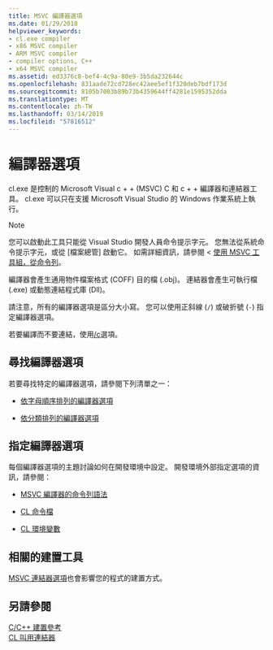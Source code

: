 ```yaml
---
title: MSVC 編譯器選項
ms.date: 01/29/2018
helpviewer_keywords:
- cl.exe compiler
- x86 MSVC compiler
- ARM MSVC compiler
- compiler options, C++
- x64 MSVC compiler
ms.assetid: ed3376c8-bef4-4c9a-80e9-3b5da232644c
ms.openlocfilehash: 831aade72cd728ec42aee5ef1f320deb7bdf173d
ms.sourcegitcommit: 8105b7003b89b73b4359644ff4281e1595352dda
ms.translationtype: MT
ms.contentlocale: zh-TW
ms.lasthandoff: 03/14/2019
ms.locfileid: "57816512"
---
```

# <a name="compiler-options"></a>編譯器選項

cl.exe 是控制的 Microsoft Visual c + + (MSVC) C 和 c + + 編譯器和連結器工具。 cl.exe 可以只在支援 Microsoft Visual Studio 的 Windows 作業系統上執行。

> [!NOTE]
> 您可以啟動此工具只能從 Visual Studio 開發人員命令提示字元。 您無法從系統命令提示字元，或從 [檔案總管] 啟動它。 如需詳細資訊，請參閱 <<c0> [ 使用 MSVC 工具組，從命令列](../building-on-the-command-line.md)。

編譯器會產生通用物件檔案格式 (COFF) 目的檔 (.obj)。 連結器會產生可執行檔 (.exe) 或動態連結程式庫 (Dll)。

請注意，所有的編譯器選項是區分大小寫。 您可以使用正斜線 (`/`) 或破折號 (`-`) 指定編譯器選項。

若要編譯而不要連結，使用[/c](c-compile-without-linking.md)選項。

## <a name="find-a-compiler-option"></a>尋找編譯器選項

若要尋找特定的編譯器選項，請參閱下列清單之一：

- [依字母順序排列的編譯器選項](compiler-options-listed-alphabetically.md)

- [依分類排列的編譯器選項](compiler-options-listed-by-category.md)

## <a name="specify-compiler-options"></a>指定編譯器選項

每個編譯器選項的主題討論如何在開發環境中設定。 開發環境外部指定選項的資訊，請參閱：

- [MSVC 編譯器的命令列語法](compiler-command-line-syntax.md)

- [CL 命令檔](cl-command-files.md)

- [CL 環境變數](cl-environment-variables.md)

## <a name="related-build-tools"></a>相關的建置工具

[MSVC 連結器選項](linker-options.md)也會影響您的程式的建置方式。

## <a name="see-also"></a>另請參閱

[C/C++ 建置參考](c-cpp-building-reference.md)<br/>
[CL 叫用連結器](cl-invokes-the-linker.md)
